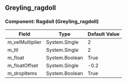 ## Greyling_ragdoll

### Component: Ragdoll (Greyling_ragdoll)

|Field|Type|Default Value|
|---|---|---|
|m_velMultiplier|System.Single|2|
|m_ttl|System.Single|2|
|m_float|System.Boolean|True|
|m_floatOffset|System.Single|-0.2|
|m_dropItems|System.Boolean|True|


